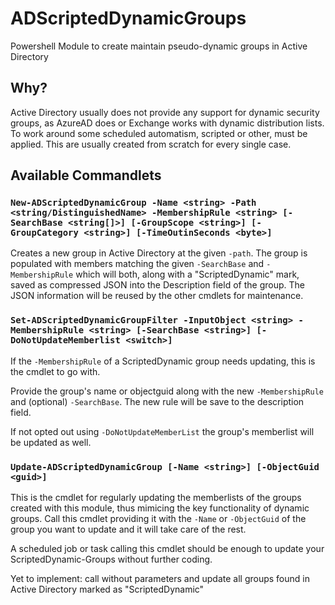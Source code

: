 # ADScriptedDynamicGroups

Powershell Module to create maintain pseudo-dynamic groups in Active Directory

## Why?

Active Directory usually does not provide any support for dynamic security groups, as AzureAD does or Exchange works with dynamic distribution lists. To work around some scheduled automatism, scripted or other, must be applied. This are usually created from scratch for every single case.

## Available Commandlets

### `New-ADScriptedDynamicGroup -Name <string> -Path <string/DistinguishedName> -MembershipRule <string> [-SearchBase <string[]>] [-GroupScope <string>] [-GroupCategory <string>] [-TimeOutinSeconds <byte>]`

Creates a new group in Active Directory at the given `-path`. The group is populated with members matching the given `-SearchBase` and `-MembershipRule` which will both, along with a "ScriptedDynamic" mark, saved as compressed JSON into the Description field of the group.
The JSON information will be reused by the other cmdlets for maintenance.

### `Set-ADScriptedDynamicGroupFilter -InputObject <string> -MembershipRule <string> [-SearchBase <string>] [-DoNotUpdateMemberlist <switch>]`

If the `-MembershipRule` of a ScriptedDynamic group needs updating, this is the cmdlet to go with.

Provide the group's name or objectguid along with the new `-MembershipRule` and (optional) `-SearchBase`. The new rule will be save to the description field.

If not opted out using `-DoNotUpdateMemberList` the group's memberlist will be updated as well. 

### `Update-ADScriptedDynamicGroup [-Name <string>] [-ObjectGuid <guid>]`

This is the cmdlet for regularly updating the memberlists of the groups created with this module, thus mimicing the key functionality of dynamic groups. Call this cmdlet providing it with the `-Name` or `-ObjectGuid` of the group you want to update and it will take care of the rest.

A scheduled job or task calling this cmdlet should be enough to update your ScriptedDynamic-Groups without further coding.

Yet to implement: call without parameters and update all groups found in Active Directory marked as "ScriptedDynamic"